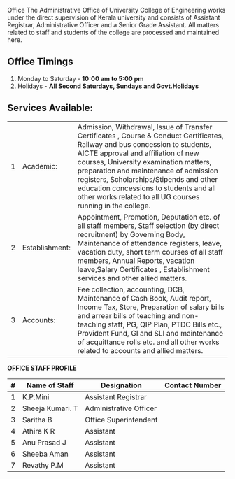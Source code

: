 Office
The Administrative Office of University College of Engineering works under the direct supervision of Kerala university and consists of Assistant Registrar, Administrative Officer and a Senior Grade Assistant. All matters related to staff and students of the college are processed and maintained here.

## Office Timings

1. Monday to Saturday - **10:00 am to 5:00 pm**
2. Holidays - **All Second Saturdays, Sundays and Govt.Holidays**

## Services Available:

||||
| --- | --- | --- |
| 1   | Academic: | Admission, Withdrawal, Issue of Transfer Certificates , Course & Conduct Certificates, Railway and bus concession to students, AICTE approval and affiliation of new courses, University examination matters, preparation and maintenance of admission registers, Scholarships/Stipends and other education concessions to students and all other works related to all UG courses running in the college. |
| 2   | Establishment: | Appointment, Promotion, Deputation etc. of all staff members, Staff selection (by direct recruitment) by Governing Body, Maintenance of attendance registers, leave, vacation duty, short term courses of all staff members, Annual Reports, vacation leave,Salary Certificates , Establishment services and other allied matters. |
| 3   | Accounts: | Fee collection, accounting, DCB, Maintenance of Cash Book, Audit report, Income Tax, Store, Preparation of salary bills and arrear bills of teaching and non-teaching staff, PG, QIP Plan, PTDC Bills etc., Provident Fund, GI and SLI and maintenance of acquittance rolls etc. and all other works related to accounts and allied matters. |

**OFFICE STAFF PROFILE**

| **#** | **Name of Staff** | **Designation** | **Contact Number** |
| --- | --- | --- | --- |
| 1   | K.P.Mini | Assistant Registrar | |
| 2   | Sheeja Kumari. T | Administrative Officer | |
| 3   | Saritha B | Office Superintendent | |
| 4   | Athira K R | Assistant | |
| 5   | Anu Prasad J | Assistant | |
| 6   | Sheeba Aman | Assistant | |
| 7   | Revathy P.M | Assistant | |
